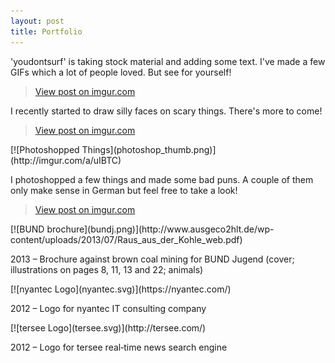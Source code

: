 ```yaml
---
layout: post
title: Portfolio
---
```


'youdontsurf' is taking stock material and adding some text. I've made a few GIFs which a lot of people loved. But see for yourself!

<blockquote class="imgur-embed-pub" lang="en" data-id="a/dE7oy"><a href="//imgur.com/a/dE7oy">View post on imgur.com</a></blockquote><script async src="//s.imgur.com/min/embed.js" charset="utf-8"></script>

I recently started to draw silly faces on scary things. There's more to come!

<blockquote class="imgur-embed-pub" lang="en" data-id="a/zlKRO"><a href="//imgur.com/a/zlKRO">View post on imgur.com</a></blockquote><script async src="//s.imgur.com/min/embed.js" charset="utf-8"></script>

<div markdown="1" class="img-block">
[![Photoshopped Things](photoshop_thumb.png)](http://imgur.com/a/uIBTC)

I photoshopped a few things and made some bad puns. A couple of them only make sense in German but feel free to take a look!
</div>

<blockquote class="imgur-embed-pub" lang="en" data-id="a/uIBTC"><a href="//imgur.com/a/uIBTC">View post on imgur.com</a></blockquote><script async src="//s.imgur.com/min/embed.js" charset="utf-8"></script>

<div markdown="1" class="img-block">
[![BUND brochure](bundj.png)](http://www.ausgeco2hlt.de/wp-content/uploads/2013/07/Raus_aus_der_Kohle_web.pdf)

2013 – Brochure against brown coal mining for BUND Jugend (cover; illustrations on pages 8, 11, 13 and 22; animals)
</div>

<div markdown="1" class="img-block">
[![nyantec Logo](nyantec.svg)](https://nyantec.com/)

2012 – Logo for nyantec IT consulting company
</div>

<div markdown="1" class="img-block">
[![tersee Logo](tersee.svg)](http://tersee.com/)

2012 – Logo for tersee real‐time news search engine
</div>
